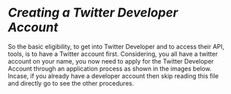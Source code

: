 # _Creating a Twitter Developer Account_

So the basic eligibility, to get into Twitter Developer and to access their API, tools, is to have a Twitter account first. Considering, you all have a twitter account on your name, you now need to apply for the Twitter Developer Account through an application process as shown in the images below. Incase, if you already have a developer account then skip reading this file and directly go to see the other procedures.

